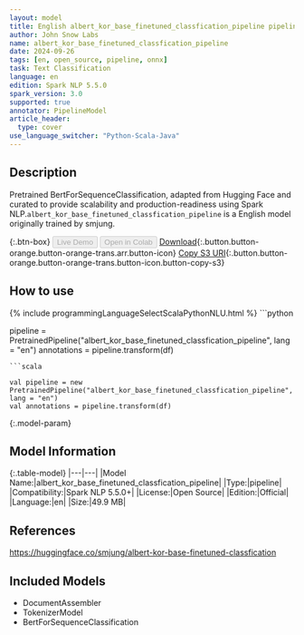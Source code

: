 ```yaml
---
layout: model
title: English albert_kor_base_finetuned_classfication_pipeline pipeline BertForSequenceClassification from smjung
author: John Snow Labs
name: albert_kor_base_finetuned_classfication_pipeline
date: 2024-09-26
tags: [en, open_source, pipeline, onnx]
task: Text Classification
language: en
edition: Spark NLP 5.5.0
spark_version: 3.0
supported: true
annotator: PipelineModel
article_header:
  type: cover
use_language_switcher: "Python-Scala-Java"
---
```


## Description

Pretrained BertForSequenceClassification, adapted from Hugging Face and curated to provide scalability and production-readiness using Spark NLP.`albert_kor_base_finetuned_classfication_pipeline` is a English model originally trained by smjung.

{:.btn-box}
<button class="button button-orange" disabled>Live Demo</button>
<button class="button button-orange" disabled>Open in Colab</button>
[Download](https://s3.amazonaws.com/auxdata.johnsnowlabs.com/public/models/albert_kor_base_finetuned_classfication_pipeline_en_5.5.0_3.0_1727366008597.zip){:.button.button-orange.button-orange-trans.arr.button-icon}
[Copy S3 URI](s3://auxdata.johnsnowlabs.com/public/models/albert_kor_base_finetuned_classfication_pipeline_en_5.5.0_3.0_1727366008597.zip){:.button.button-orange.button-orange-trans.button-icon.button-copy-s3}

## How to use



<div class="tabs-box" markdown="1">
{% include programmingLanguageSelectScalaPythonNLU.html %}
```python

pipeline = PretrainedPipeline("albert_kor_base_finetuned_classfication_pipeline", lang = "en")
annotations =  pipeline.transform(df)   

```
```scala

val pipeline = new PretrainedPipeline("albert_kor_base_finetuned_classfication_pipeline", lang = "en")
val annotations = pipeline.transform(df)

```
</div>

{:.model-param}
## Model Information

{:.table-model}
|---|---|
|Model Name:|albert_kor_base_finetuned_classfication_pipeline|
|Type:|pipeline|
|Compatibility:|Spark NLP 5.5.0+|
|License:|Open Source|
|Edition:|Official|
|Language:|en|
|Size:|49.9 MB|

## References

https://huggingface.co/smjung/albert-kor-base-finetuned-classfication

## Included Models

- DocumentAssembler
- TokenizerModel
- BertForSequenceClassification